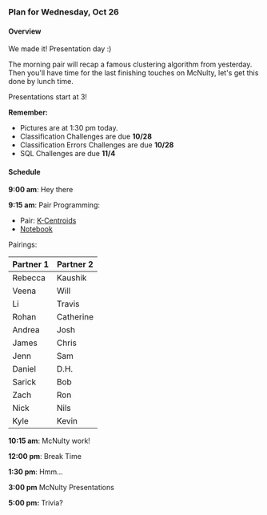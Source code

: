 ### Plan for Wednesday, Oct 26

#### Overview
We made it!  Presentation day :)

The morning pair will recap a famous clustering algorithm from yesterday.  Then you'll have time for the last finishing touches on McNulty, let's get this done by lunch time.

Presentations start at 3!

**Remember:**
* Pictures are at 1:30 pm today.
* Classification Challenges are due **10/28**
* Classification Errors Challenges are due **10/28**
* SQL Challenges are due **11/4**

#### Schedule

**9:00 am**: Hey there

**9:15 am**: Pair Programming:
  * Pair: [K-Centroids](pair-kmeans.md)
  * [Notebook](pair-KMeans.ipynb)

Pairings:  

| Partner 1 | Partner 2 |
|------|-----|
| Rebecca | Kaushik |
| Veena | Will |
| Li | Travis |
| Rohan | Catherine |
| Andrea | Josh |
| James | Chris |
| Jenn | Sam |
| Daniel | D.H. |
| Sarick | Bob |
| Zach | Ron |
| Nick | Nils |
| Kyle | Kevin |

**10:15 am**: McNulty work!

**12:00 pm**: Break Time

**1:30 pm**: Hmm...

**3:00 pm** McNulty Presentations

**5:00 pm:** Trivia?

